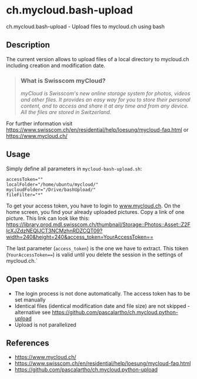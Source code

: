 # ch.mycloud.bash-upload
ch.mycloud.bash-upload - Upload files to mycloud.ch using bash

## Description
The current version allows to upload files of a local directory to mycloud.ch including creation and modification date. 

>### What is Swisscom myCloud?
>*myCloud is Swisscom's new online storage system for photos, videos and other files. It provides an easy way for you to store their personal content, and to access and share it at any time and from any device. All the files are stored in Switzerland.*

For further information visit https://www.swisscom.ch/en/residential/help/loesung/mycloud-faq.html or https://www.mycloud.ch/

## Usage
Simply define all parameters in ````mycloud-bash-upload.sh````:
````
accessToken=""
localFolder="/home/ubuntu/mycloud/"
mycloudFolder="/Drive/bashUpload/"
fileFilter="*"
````

To get your access token, you have to login to www.mycloud.ch. On the home screen, you find your already uploaded pictures. Copy a link of one picture. This link can look like this: https://library.prod.mdl.swisscom.ch/thumbnail/Storage::Photos::Asset::Z2FIcXJZdzNEQlJCT3NCMzhnRDZCQT09?width=240&height=240&access_token=YourAccessToken==

The last parameter (````access_token````) is the one we have to extract. This token (````YourAccessToken==````) is valid until you delete the session in the settings of mycloud.ch.`

## Open tasks
- The login process is not done automatically. The access token has to be set manually
- Identical files (identical modification date and file size) are not skipped - alternative see https://github.com/pascalartho/ch.mycloud.python-upload
- Upload is not parallelized

## References
- https://www.mycloud.ch/
- https://www.swisscom.ch/en/residential/help/loesung/mycloud-faq.html
- https://github.com/pascalartho/ch.mycloud.python-upload
